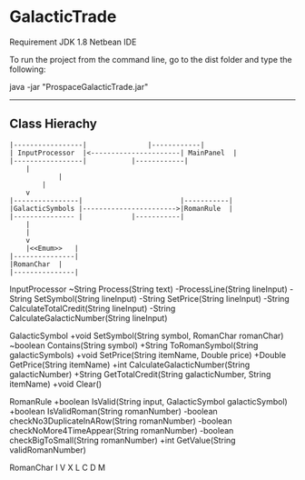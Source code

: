 # GalacticTrade
Requirement
JDK 1.8
Netbean IDE

To run the project from the command line, go to the dist folder and
type the following:

java -jar "ProspaceGalacticTrade.jar" 

-------------------------
Class Hierachy		
-------------------------


	|-----------------|		          |------------|
	| InputProcessor  |<----------------------| MainPanel  |
	|-----------------|			  |------------|
   		|
                |
	        |
	  	v
	|----------------|                        |-----------|
	|GalacticSymbols |----------------------->|RomanRule  |
	|--------------- |			  |-----------|
		|   
		|
		v
        |<<Emum>>	|
	|---------------|
	|RomanChar	|
	|---------------|

 




InputProcessor
~String Process(String text)
-ProcessLine(String lineInput)
-String SetSymbol(String lineInput)
-String SetPrice(String lineInput)
-String CalculateTotalCredit(String lineInput)
-String CalculateGalacticNumber(String lineInput)

GalacticSymbol
+void SetSymbol(String symbol, RomanChar romanChar)
~boolean Contains(String symbol)
+String ToRomanSymbol(String galacticSymbols)
+void SetPrice(String itemName, Double price)
+Double GetPrice(String itemName)
+int CalculateGalacticNumber(String galacticNumber)
+String GetTotalCredit(String galacticNumber, String itemName)
+void Clear()

RomanRule
+boolean IsValid(String input, GalacticSymbol galacticSymbol)
+boolean IsValidRoman(String romanNumber)
-boolean checkNo3DuplicateInARow(String romanNumber)
-boolean checkNoMore4TimeAppear(String romanNumber)
-boolean checkBigToSmall(String romanNumber)
+int GetValue(String validRomanNumber)

RomanChar
I
V
X
L
C
D
M